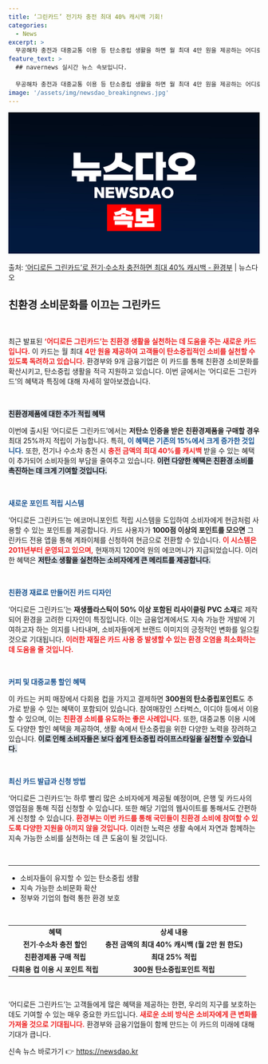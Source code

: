```yaml
---
title: ‘그린카드’ 전기차 충전 최대 40% 캐시백 기회!
categories:
  - News
excerpt: >
  무공해차 충전과 대중교통 이용 등 탄소중립 생활을 하면 월 최대 4만 원을 제공하는 어디로든 그린카드가 출시…
feature_text: >
  ## navernews 실시간 뉴스 속보입니다.

  무공해차 충전과 대중교통 이용 등 탄소중립 생활을 하면 월 최대 4만 원을 제공하는 어디로든 그린카드가 출시…
image: '/assets/img/newsdao_breakingnews.jpg'
---
```


![뉴스다오 속보](/assets/img/newsdao_breakingnews.jpg)

<p>출처: <a href="https://newsdao.kr/2441" rel="dofollow">‘어디로든 그린카드’로 전기·수소차 충전하면 최대 40% 캐시백 - 환경부</a> | 뉴스다오</p>

<h2 data-ke-size="size26">친환경 소비문화를 이끄는 그린카드</h2>

<p data-ke-size="size16">&nbsp;</p>

최근 발표된 <b><span style="color: #ee2323;">‘어디로든 그린카드’는 친환경 생활을 실천하는 데 도움을 주는 새로운 카드입니다.</span></b> 이 카드는 월 최대 <b><span style="color: #ee2323;">4만 원을 제공하여 고객들이 탄소중립적인 소비를 실천할 수 있도록 독려하고 있습니다.</span></b> 환경부와 9개 금융기업은 이 카드를 통해 친환경 소비문화를 확산시키고, 탄소중립 생활을 적극 지원하고 있습니다. 이번 글에서는 ‘어디로든 그린카드’의 혜택과 특징에 대해 자세히 알아보겠습니다.

<p data-ke-size="size16">&nbsp;</p>

<b><span style="background-color: #21538527;">친환경제품에 대한 추가 적립 혜택</span></b>

이번에 출시된 ‘어디로든 그린카드’에서는 <b>저탄소 인증을 받은 친환경제품을 구매할 경우</b> 최대 25%까지 적립이 가능합니다. 특히, <b><span style="color: #1a5490;">이 혜택은 기존의 15%에서 크게 증가한 것입니다.</span></b> 또한, 전기나 수소차 충전 시 <b><span style="color: #ee2323;">충전 금액의 최대 40%를 캐시백</span></b> 받을 수 있는 혜택이 추가되어 소비자들의 부담을 줄여주고 있습니다. <b><span style="background-color: #21538527;">이런 다양한 혜택은 친환경 소비를 촉진하는 데 크게 기여할 것입니다.</span></b>

<p data-ke-size="size16">&nbsp;</p>

<b><span style="color: #1a5490;">새로운 포인트 적립 시스템</span></b>

‘어디로든 그린카드’는 에코머니포인트 적립 시스템을 도입하여 소비자에게 현금처럼 사용할 수 있는 포인트를 제공합니다. 카드 사용자가 <b>1000점 이상의 포인트를 모으면</b> 그린카드 전용 앱을 통해 계좌이체를 신청하여 현금으로 전환할 수 있습니다. <b><span style="color: #ee2323;">이 시스템은 2011년부터 운영되고 있으며,</span></b> 현재까지 1200억 원의 에코머니가 지급되었습니다. 이러한 혜택은 <b><span style="background-color: #21538527;">저탄소 생활을 실천하는 소비자에게 큰 메리트를 제공합니다.</span></b>

<p data-ke-size="size16">&nbsp;</p>

<b><span style="color: #1a5490;">친환경 재료로 만들어진 카드 디자인</span></b>

‘어디로든 그린카드’는 <b>재생플라스틱이 50% 이상 포함된 리사이클링 PVC 소재</b>로 제작되어 환경을 고려한 디자인이 특징입니다. 이는 금융업계에서도 지속 가능한 개발에 기여하고자 하는 의지를 나타내며, 소비자들에게 브랜드 이미지의 긍정적인 변화를 일으킬 것으로 기대됩니다. <b><span style="color: #ee2323;">이러한 재질은 카드 사용 중 발생할 수 있는 환경 오염을 최소화하는 데 도움을 줄 것입니다.</span></b>

<p data-ke-size="size16">&nbsp;</p>

<b><span style="color: #1a5490;">커피 및 대중교통 할인 혜택</span></b>

이 카드는 커피 매장에서 다회용 컵을 가지고 결제하면 <b>300원의 탄소중립포인트</b>도 추가로 받을 수 있는 혜택이 포함되어 있습니다. 참여매장인 스타벅스, 이디야 등에서 이용할 수 있으며, 이는 <b><span style="color: #ee2323;">친환경 소비를 유도하는 좋은 사례입니다.</span></b> 또한, 대중교통 이용 시에도 다양한 할인 혜택을 제공하여, 생활 속에서 탄소중립을 위한 다양한 노력을 장려하고 있습니다. <b><span style="background-color: #21538527;">이로 인해 소비자들은 보다 쉽게 탄소중립 라이프스타일을 실천할 수 있습니다.</span></b>

<p data-ke-size="size16">&nbsp;</p>

<b><span style="color: #1a5490;">최신 카드 발급과 신청 방법</span></b>

‘어디로든 그린카드’는 하루 빨리 많은 소비자에게 제공될 예정이며, 은행 및 카드사의 영업점을 통해 직접 신청할 수 있습니다. 또한 해당 기업의 웹사이트를 통해서도 간편하게 신청할 수 있습니다. <b><span style="color: #ee2323;">환경부는 이번 카드를 통해 국민들이 친환경 소비에 참여할 수 있도록 다양한 지원을 아끼지 않을 것입니다.</span></b> 이러한 노력은 생활 속에서 자연과 함께하는 지속 가능한 소비를 실천하는 데 큰 도움이 될 것입니다.

<p data-ke-size="size16">&nbsp;</p>

<hr>

<ul>
    <li>소비자들이 유지할 수 있는 탄소중립 생활</li>
    <li>지속 가능한 소비문화 확산</li>
    <li>정부와 기업의 협력 통한 환경 보호</li>
</ul>

<p data-ke-size="size16">&nbsp;</p>

<table>
    <tr>
        <td style="text-align: center; height: 17px;"><b>혜택</b></td>
        <td style="text-align: center; height: 17px;"><b>상세 내용</b></td>
    </tr>
    <tr>
        <td style="text-align: center; height: 17px;"><b>전기·수소차 충전 할인</b></td>
        <td style="text-align: center; height: 17px;"><b>충전 금액의 최대 40% 캐시백 (월 2만 원 한도)</b></td>
    </tr>
    <tr>
        <td style="text-align: center; height: 17px;"><b>친환경제품 구매 적립</b></td>
        <td style="text-align: center; height: 17px;"><b>최대 25% 적립</b></td>
    </tr>
    <tr>
        <td style="text-align: center; height: 17px;"><b>다회용 컵 이용 시 포인트 적립</b></td>
        <td style="text-align: center; height: 17px;"><b>300원 탄소중립포인트 적립</b></td>
    </tr>
</table>

<p data-ke-size="size16">&nbsp;</p>

‘어디로든 그린카드’는 고객들에게 많은 혜택을 제공하는 한편, 우리의 지구를 보호하는 데도 기여할 수 있는 매우 중요한 카드입니다. <b><span style="color: #ee2323;">새로운 소비 방식은 소비자에게 큰 변화를 가져올 것으로 기대됩니다.</span></b> 환경부와 금융기업들이 함께 만드는 이 카드의 미래에 대해 기대가 큽니다. 

신속 뉴스 바로가기 👉 <a href="https://newsdao.kr" rel="dofollow">https://newsdao.kr</a>



